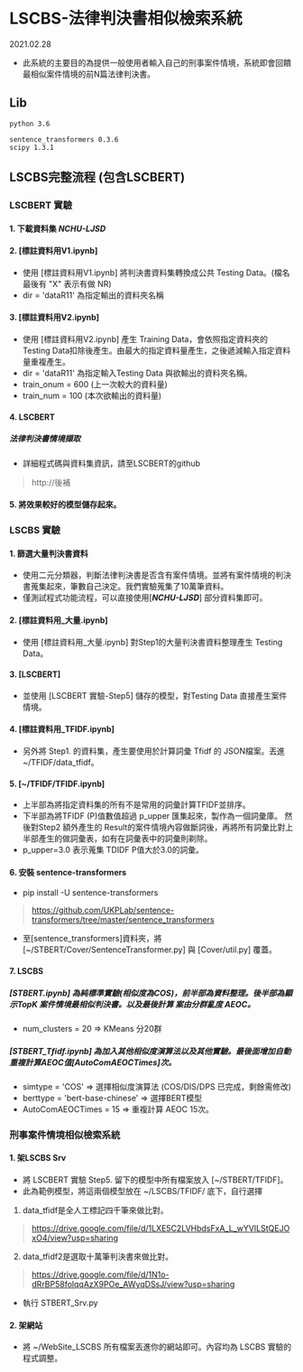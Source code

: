 # LSCBS-法律判決書相似檢索系統
2021.02.28

-   此系統的主要目的為提供一般使用者輸入自己的刑事案件情境，系統即會回饋最相似案件情境的前N篇法律判決書。

## Lib
```
python 3.6

sentence_transformers 0.3.6
scipy 1.3.1
```

## LSCBS完整流程 (包含LSCBERT)

### LSCBERT 實驗
#### 1. 下載資料集 _**NCHU-LJSD**_
#### 2. [標註資料用V1.ipynb]
-   使用 [標註資料用V1.ipynb] 將判決書資料集轉換成公共 Testing Data。(檔名最後有 "X" 表示有做 NR) 
-   dir = 'dataR11' 為指定輸出的資料夾名稱

#### 3. [標註資料用V2.ipynb]
-   使用 [標註資料用V2.ipynb] 產生 Training Data，會依照指定資料夾的Testing Data扣除後產生。由最大的指定資料量產生，之後遞減輸入指定資料量重複產生。
-   dir = 'dataR11' 為指定輸入Testing Data 與欲輸出的資料夾名稱。
-   train_onum = 600 (上一次較大的資料量)
-   train_num = 100 (本次欲輸出的資料量)

#### 4. LSCBERT
##### 法律判決書情境擷取
-   詳細程式碼與資料集資訊，請至LSCBERT的github
> http://後補

#### 5. 將效果較好的模型儲存起來。


### LSCBS 實驗
#### 1. 篩選大量判決書資料 
-   使用二元分類器，判斷法律判決書是否含有案件情境。並將有案件情境的判決書蒐集起來，筆數自己決定。我們實驗蒐集了10萬筆資料。
-   僅測試程式功能流程，可以直接使用[_**NCHU-LJSD**_] 部分資料集即可。
#### 2. [標註資料用_大量.ipynb] 
-   使用 [標註資料用_大量.ipynb] 對Step1的大量判決書資料整理產生 Testing Data。
#### 3. [LSCBERT]
-   並使用 [LSCBERT 實驗-Step5] 儲存的模型，對Testing Data 直接產生案件情境。
#### 4. [標註資料用_TFIDF.ipynb] 
-   另外將 Step1. 的資料集，產生要使用於計算詞彙 Tfidf 的 JSON檔案。丟進 ~/TFIDF/data_tfidf。
#### 5. [~/TFIDF/TFIDF.ipynb] 
-   上半部為將指定資料集的所有不是常用的詞彙計算TFIDF並排序。
-   下半部為將TFIDF (P)值數值超過 p_upper 匯集起來，製作為一個詞彙庫。
    然後對Step2 額外產生的 Result的案件情境內容做斷詞後，再將所有詞彙比對上半部產生的做詞彙表，如有在詞彙表中的詞彙則剃除。
-   p_upper=3.0 表示蒐集 TDIDF P值大於3.0的詞彙。
#### 6. 安裝 sentence-transformers 
-   pip install -U sentence-transformers
>   https://github.com/UKPLab/sentence-transformers/tree/master/sentence_transformers
-   至[sentence_transformers]資料夾，將[~/STBERT/Cover/SentenceTransformer.py] 與 [Cover/util.py] 覆蓋。
#### 7. LSCBS
#####   [STBERT.ipynb] 為純標準實驗(相似度為COS)，前半部為資料整理。後半部為顯示TopK 案件情境最相似判決書。以及最後計算 案由分群亂度 AEOC。
-   num_clusters = 20 => KMeans 分20群
#####   [STBERT_Tfidf.ipynb] 為加入其他相似度演算法以及其他實驗。最後面增加自動重複計算AEOC值[AutoComAEOCTimes]次。
-   simtype = 'COS' => 選擇相似度演算法 (COS/DIS/DPS 已完成，剩餘需修改)
-   berttype = 'bert-base-chinese' => 選擇BERT模型
-   AutoComAEOCTimes = 15 => 重複計算 AEOC 15次。

### 刑事案件情境相似檢索系統
#### 1. 架LSCBS Srv
-   將 LSCBERT 實驗 Step5. 留下的模型中所有檔案放入 [~/STBERT/TFIDF]。
-   此為範例模型，將這兩個模型放在 ~/LSCBS/TFIDF/ 底下，自行選擇
1. data_tfidf是全人工標記四千筆來做比對。
> https://drive.google.com/file/d/1LXE5C2LVHbdsFxA_L_wYVILStQEJOxO4/view?usp=sharing

2. data_tfidf2是選取十萬筆判決書來做比對。
> https://drive.google.com/file/d/1N1o-dRrBP58folqqAzX9POe_AWyqDSsJ/view?usp=sharing
> 
-   執行 STBERT_Srv.py
#### 2. 架網站
-   將 ~/WebSite_LSCBS 所有檔案丟進你的網站即可。內容均為 LSCBS 實驗的程式調整。
